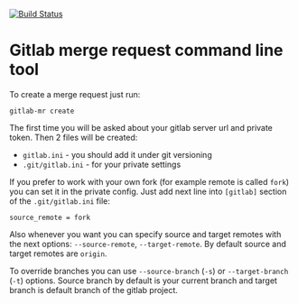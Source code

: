 [![Build Status](https://travis-ci.org/anti-social/gitlab-merge-request.svg?branch=master)](https://travis-ci.org/anti-social/gitlab-merge-request)

# Gitlab merge request command line tool

To create a merge request just run:

```
gitlab-mr create
```

The first time you will be asked about your gitlab server url and private token. Then 2 files will be created: 
- `gitlab.ini` - you should add it under git versioning
- `.git/gitlab.ini` - for your private settings

If you prefer to work with your own fork (for example remote is called `fork`) you can set it in the private config. Just add next line into `[gitlab]` section of the `.git/gitlab.ini` file:

```
source_remote = fork
```

Also whenever you want you can specify source and target remotes with the next options: `--source-remote`, `--target-remote`.
By default source and target remotes are `origin`.

To override branches you can use `--source-branch` (`-s`) or `--target-branch` (`-t`) options. Source branch by default is your current branch and target branch is default branch of the gitlab project.
